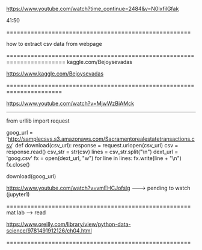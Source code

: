 https://www.youtube.com/watch?time_continue=2484&v=N0lxfilGfak


41:50

=====================================================

how to extract  csv data from webpage  

=======================================================================
kaggle.com/Bejoysevadas

https://www.kaggle.com/Bejoysevadas

======================================================================


https://www.youtube.com/watch?v=MjwWzBiAMck

**************************************
from urllib import request

goog_url = 'http://samplecsvs.s3.amazonaws.com/Sacramentorealestatetransactions.csv'
def download(csv_url):
    response = request.urlopen(csv_url)
    csv = response.read()
    csv_str = str(csv)
    lines = csv_str.split("\\n")
    dext_url = 'goog.csv'
    fx = open(dext_url, "w")
    for line in lines:
        fx.write(line + "\n")
    fx.close()

download(goog_url)

https://www.youtube.com/watch?v=vmEHCJofslg ---> pending to watch   (jupyter1)


=====================================================
mat lab --> read

https://www.oreilly.com/library/view/python-data-science/9781491912126/ch04.html

=====================================================
